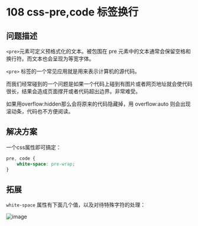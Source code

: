 # 108 css-pre,code 标签换行

## 问题描述

`<pre>`元素可定义预格式化的文本。被包围在 pre 元素中的文本通常会保留空格和换行符。而文本也会呈现为等宽字体。

`<pre>` 标签的一个常见应用就是用来表示计算机的源代码。

而我们经常碰到的一个问题是如果一个代码上碰到有图片或者网页地址就会使代码很长，结果会造成页面撑开或者代码超出边界。非常难受。

如果用overflow:hidden那么会将原来的代码隐藏掉，用 overflow:auto 则会出现滚动条，代码也不方便阅读。

## 解决方案

一个css属性即可搞定：

```css
pre, code {
    white-space: pre-wrap;
}
```

## 拓展

`white-space` 属性有下面几个值，以及对待特殊字符的处理：

![image](https://user-images.githubusercontent.com/23518990/72599154-1e7c9400-394c-11ea-89c4-e5498cf197d2.png)


